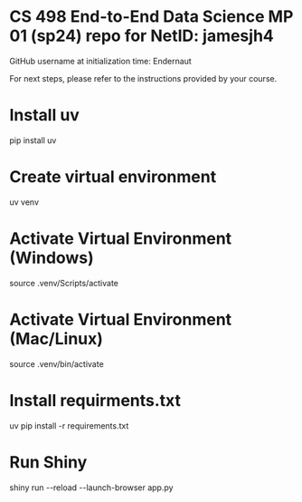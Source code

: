 # CS 498 End-to-End Data Science MP 01 (sp24) repo for NetID: jamesjh4

GitHub username at initialization time: Endernaut

For next steps, please refer to the instructions provided by your course.

# Install uv
pip install uv

# Create virtual environment
uv venv

# Activate Virtual Environment (Windows)
source .venv/Scripts/activate

# Activate Virtual Environment (Mac/Linux)
source .venv/bin/activate

# Install requirments.txt
uv pip install -r requirements.txt

# Run Shiny
shiny run --reload --launch-browser app.py